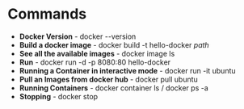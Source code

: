 # Commands
- **Docker Version** - docker --version
- **Build a docker image** - docker build -t hello-docker *path*
- **See all the available images** - docker image ls
- **Run** - docker run -d -p 8080:80 hello-docker
- **Running a Container in interactive mode** - docker run -it ubuntu
- **Pull an Images from docker hub** - docker pull ubuntu
- **Running Containers** - docker container ls / docker ps -a
- **Stopping** - docker stop <docker id>